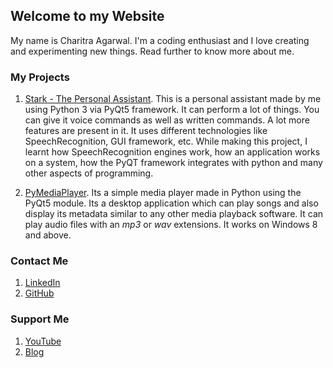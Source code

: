 ## Welcome to my Website

My name is Charitra Agarwal. I'm a coding enthusiast and I love creating and experimenting new things.
Read further to know more about me.

### My Projects

1. [Stark - The Personal Assistant](https://github.com/Chiku1022/Stark-The-Personal-Assistant).
    This is a personal assistant made by me using Python 3 via PyQt5 framework. It can perform a lot of things. You can give it voice commands as well as written commands. A lot more features are present in it. It uses different technologies like SpeechRecognition, GUI framework, etc.
    While making this project, I learnt how SpeechRecognition engines work, how an application works on a system, how the PyQT framework integrates with python and many other aspects of programming.
    
2. [PyMediaPlayer](https://github.com/Chiku1022/PyMediaPlayer).
    Its a simple media player made in Python using the PyQt5 module. Its a desktop application which can play songs and also display its metadata similar to any other media playback software. It can play audio files with an *mp3* or *wav* extensions. It works on Windows 8 and above.


### Contact Me
1. [LinkedIn](https://in.linkedin.com/in/chiku1022)
2. [GitHub](https://github.com/Chiku1022)

### Support Me
1. [YouTube](https://youtube.com/c/everythingcomputerized)
2. [Blog](https://everythingcomputerized-ca.blogspot.com)

